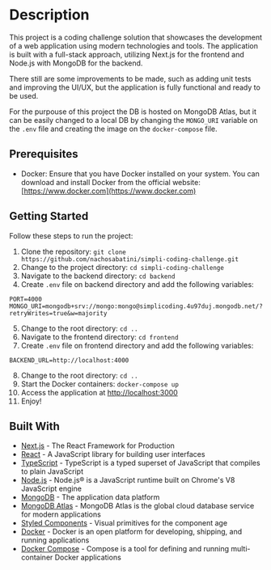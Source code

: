 # Description

This project is a coding challenge solution that showcases the development of a web application using modern technologies and tools. The application is built with a full-stack approach, utilizing Next.js for the frontend and Node.js with MongoDB for the backend.

There still are some improvements to be made, such as adding unit tests and improving the UI/UX, but the application is fully functional and ready to be used.

For the purpouse of this project the DB is hosted on MongoDB Atlas, but it can be easily changed to a local DB by changing the `MONGO_URI` variable on the `.env` file and creating the image on the `docker-compose` file.

## Prerequisites

- Docker: Ensure that you have Docker installed on your system. You can download and install Docker from the official website: [https://www.docker.com](https://www.docker.com)

## Getting Started

Follow these steps to run the project:

1. Clone the repository: `git clone https://github.com/nachosabatini/simpli-coding-challenge.git`
2. Change to the project directory: `cd simpli-coding-challenge`
3. Navigate to the backend directory: `cd backend`
4. Create `.env` file on backend directory and add the following variables:

```
PORT=4000
MONGO_URI=mongodb+srv://mongo:mongo@simplicoding.4u97duj.mongodb.net/?retryWrites=true&w=majority

```

5. Change to the root directory: `cd ..`
6. Navigate to the frontend directory: `cd frontend`
7. Create `.env` file on frontend directory and add the following variables:

```
BACKEND_URL=http://localhost:4000

```

8. Change to the root directory: `cd ..`
9. Start the Docker containers: `docker-compose up`
10. Access the application at [http://localhost:3000](http://localhost:3000)
11. Enjoy!

## Built With

- [Next.js](https://nextjs.org/) - The React Framework for Production
- [React](https://reactjs.org/) - A JavaScript library for building user interfaces
- [TypeScript](https://www.typescriptlang.org/) - TypeScript is a typed superset of JavaScript that compiles to plain JavaScript
- [Node.js](https://nodejs.org/) - Node.js® is a JavaScript runtime built on Chrome's V8 JavaScript engine
- [MongoDB](https://www.mongodb.com/) - The application data platform
- [MongoDB Atlas](https://www.mongodb.com/cloud/atlas) - MongoDB Atlas is the global cloud database service for modern applications
- [Styled Components](https://styled-components.com/) - Visual primitives for the component age
- [Docker](https://www.docker.com/) - Docker is an open platform for developing, shipping, and running applications
- [Docker Compose](https://docs.docker.com/compose/) - Compose is a tool for defining and running multi-container Docker applications
